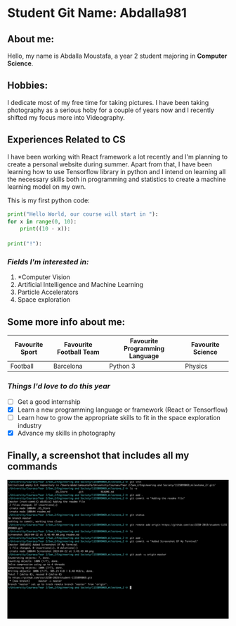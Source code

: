 # Student Git Name: Abdalla981

## About me:

Hello, my name is Abdalla Moustafa, a year 2 student majoring in **Computer Science**.

## Hobbies:

I dedicate most of my free time for taking pictures. I have been taking photography as a serious hoby for a couple of years now and I recently shifted my focus more into Videography.

## Experiences Related to CS

I have been working with React framework a lot recently and I'm planning to create a personal website during summer. Apart from that, I have been learning how to use Tensorflow library in python and I intend on learning all the necessary skills both in programming and statistics to create a machine learning model on my own.

This is my first python code:

```python
print("Hello World, our course will start in "):
for x in range(0, 10):
    print((10 - x)):

print("!"):
```

### *Fields I'm interested in:*

1. *Computer Vision
2. Artificial Intelligence and Machine Learning
3. Particle Accelerators
4. Space exploration

## Some more info about me:

| Favourite Sport | Favourite Football Team | Favourite Programming Language | Favourite Science |
|-----------------|-------------------------|--------------------------------|-------------------|
| Football        | Barcelona               | Python 3                       | Physics           |

### *Things I'd love to do this year*

- [ ] Get a good internship
- [x] Learn a new programming language or framework (React or Tensorflow)
- [ ] Learn how to grow the appropriate skills to fit in the space exploration industry
- [x] Advance my skills in photography

## Finally, a screenshot that includes all my commands

![Alt text](./screenshot.png)